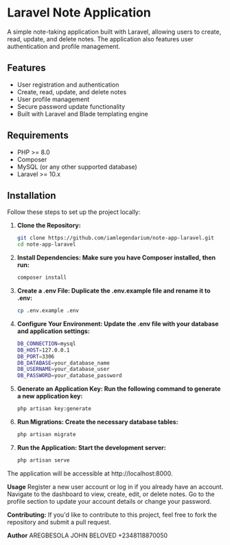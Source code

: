 # Laravel Note Application

A simple note-taking application built with Laravel, allowing users to create, read, update, and delete notes. The application also features user authentication and profile management.

## Features

-   User registration and authentication
-   Create, read, update, and delete notes
-   User profile management
-   Secure password update functionality
-   Built with Laravel and Blade templating engine

## Requirements

-   PHP >= 8.0
-   Composer
-   MySQL (or any other supported database)
-   Laravel >= 10.x

## Installation

Follow these steps to set up the project locally:

1. **Clone the Repository:**
    ```bash
    git clone https://github.com/iamlegendarium/note-app-laravel.git
    cd note-app-laravel
    ```
2. **Install Dependencies: Make sure you have Composer installed, then run:**

    ```bash
    composer install
    ```

3. **Create a .env File: Duplicate the .env.example file and rename it to .env:**

    ```bash
    cp .env.example .env
    ```

4. **Configure Your Environment: Update the .env file with your database and application settings:**

    ```bash
    DB_CONNECTION=mysql
    DB_HOST=127.0.0.1
    DB_PORT=3306
    DB_DATABASE=your_database_name
    DB_USERNAME=your_database_user
    DB_PASSWORD=your_database_password
    ```

5. **Generate an Application Key: Run the following command to generate a new application key:**

    ```bash
    php artisan key:generate
    ```

6. **Run Migrations: Create the necessary database tables:**

    ```bash
    php artisan migrate
    ```

7. **Run the Application: Start the development server:**
    ```bash
    php artisan serve
    ```

The application will be accessible at http://localhost:8000.

**Usage**
Register a new user account or log in if you already have an account.
Navigate to the dashboard to view, create, edit, or delete notes.
Go to the profile section to update your account details or change your password.

**Contributing:**
If you'd like to contribute to this project, feel free to fork the repository and submit a pull request.

**Author**
AREGBESOLA JOHN BELOVED
+2348118870050